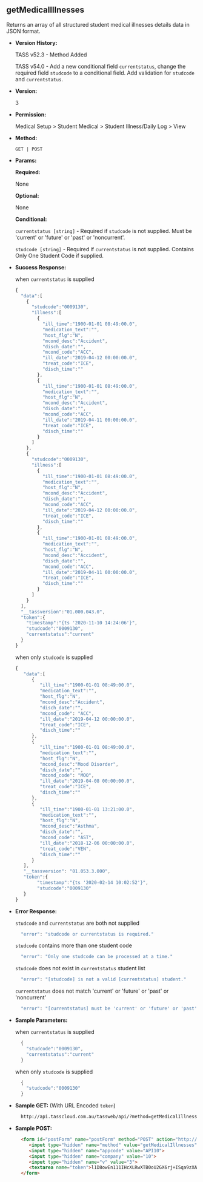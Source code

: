 **getMedicalIllnesses**
----
  Returns an array of all structured student medical illnesses details data in JSON format.
  
* **Version History:**

  TASS v52.3 - Method Added

  TASS v54.0 - Add a new conditional field `currentstatus`, change the required field `studcode` to a conditional field. Add validation for `studcode` and `currentstatus`.

* **Version:**

  3

* **Permission:**

  Medical Setup > Student Medical > Student Illness/Daily Log > View

* **Method:**

  `GET | POST`
  
*  **Params:**

   **Required:**

   None

   **Optional:**

   None

   **Conditional:**

    `currentstatus [string]` - Required if `studcode` is not supplied. Must be 'current' or 'future' or 'past' or 'noncurrent'.
 
    `studcode [string]` - Required if `currentstatus` is not supplied. Contains Only One Student Code if supplied.

* **Success Response:**

    when `currentstatus` is supplied
    ```javascript
    {
      "data":[
        {
          "studcode":"0009130",
          "illness":[
            {
              "ill_time":"1900-01-01 08:49:00.0",
              "medication_text":"",
              "host_flg":"N",
              "mcond_desc":"Accident",
              "disch_date":"",
              "mcond_code":"ACC",
              "ill_date":"2019-04-12 00:00:00.0",
              "treat_code":"ICE",
              "disch_time":""
            },
            {
              "ill_time":"1900-01-01 08:49:00.0",
              "medication_text":"",
              "host_flg":"N",
              "mcond_desc":"Accident",
              "disch_date":"",
              "mcond_code":"ACC",
              "ill_date":"2019-04-11 00:00:00.0",
              "treat_code":"ICE",
              "disch_time":""
            }
          ]
        },
        {
          "studcode":"0009130",
          "illness":[
            {
              "ill_time":"1900-01-01 08:49:00.0",
              "medication_text":"",
              "host_flg":"N",
              "mcond_desc":"Accident",
              "disch_date":"",
              "mcond_code":"ACC",
              "ill_date":"2019-04-12 00:00:00.0",
              "treat_code":"ICE",
              "disch_time":""
            },
            {
              "ill_time":"1900-01-01 08:49:00.0",
              "medication_text":"",
              "host_flg":"N",
              "mcond_desc":"Accident",
              "disch_date":"",
              "mcond_code":"ACC",
              "ill_date":"2019-04-11 00:00:00.0",
              "treat_code":"ICE",
              "disch_time":""
            }
          ]
        }
      ],
      "__tassversion":"01.000.043.0",
      "token":{
        "timestamp":"{ts '2020-11-10 14:24:06'}",
        "studcode":"0009130",
        "currentstatus":"current"
      }
    }
    ```

    when only `studcode` is supplied
    ```javascript
    { 
       "data":[ 
          { 
             "ill_time":"1900-01-01 08:49:00.0",
             "medication_text":"",
             "host_flg":"N",
             "mcond_desc":"Accident",
             "disch_date":"",
             "mcond_code": "ACC",
             "ill_date":"2019-04-12 00:00:00.0",
             "treat_code":"ICE",
             "disch_time":""
          },
          { 
             "ill_time":"1900-01-01 08:49:00.0",
             "medication_text":"",
             "host_flg":"N",
             "mcond_desc":"Mood Disorder",
             "disch_date":"",
             "mcond_code": "MOO",
             "ill_date":"2019-04-08 00:00:00.0",
             "treat_code":"ICE",
             "disch_time":""
          },
          { 
             "ill_time":"1900-01-01 13:21:00.0",
             "medication_text":"",
             "host_flg":"N",
             "mcond_desc":"Asthma",
             "disch_date":"",
             "mcond_code": "AST",
             "ill_date":"2018-12-06 00:00:00.0",
             "treat_code":"VEN",
             "disch_time":""
          }
       ],
       "__tassversion": "01.053.3.000",
       "token":{ 
            "timestamp":"{ts '2020-02-14 10:02:52'}",
            "studcode":"0009130"
       }
    }
    ```
 
* **Error Response:**

    `studcode` and `currentstatus` are both not supplied
    ```javascript
      "error": "studcode or currentstatus is required."
    ```

    `studcode` contains more than one student code
    ```javascript
      "error": "Only one studcode can be processed at a time."
    ```

    `studcode` does not exist in `currentstatus` student list
    ```javascript
      "error": "[studcode] is not a valid [currentstatus] student."
    ```

    `currentstatus` does not match 'current' or 'future' or 'past' or 'noncurrent'
    ```javascript
      "error": "[currentstatus] must be 'current' or 'future' or 'past' or 'noncurrent'."
    ```

* **Sample Parameters:**

    when `currentstatus` is supplied
  ```javascript
    {
      "studcode":"0009130",
      "currentstatus":"current"
    }
  ```

    when only `studcode` is supplied
  ```javascript
    {
      "studcode":"0009130"
    }
  ```

* **Sample GET:** (With URL Encoded `token`)

  ```HTML
    http://api.tasscloud.com.au/tassweb/api/?method=getMedicalIllnesses&appcode=API10&company=10&v=3&token=l1D8owEn111IHcXLRwXTB0oU2GX6rj%2BISqa9zXA8We3J3mwgjW5pdUvFK3%2FIZ4mJ4bMyfKTmEoup%2B3tTE9GeLQ%3D%3D
  ```
  
* **Sample POST:**

  ```HTML
    <form id="postForm" name="postForm" method="POST" action="http://api.tasscloud.com.au/tassweb/api/">
       <input type="hidden" name="method" value="getMedicalIllnesses">
       <input type="hidden" name="appcode" value="API10">
       <input type="hidden" name="company" value="10">
       <input type="hidden" name="v" value="3">
       <textarea name="token">l1D8owEn111IHcXLRwXTB0oU2GX6rj+ISqa9zXA8We3J3mwgjW5pdUvFK3/IZ4mJ4bMyfKTmEoup+3tTE9GeLQ==</textarea>
    </form>
  ```
